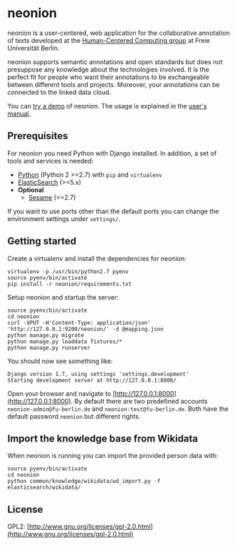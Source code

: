 # neonion

neonion is a user-centered, web application for the collaborative annotation of texts developed at the [Human-Centered Computing group](https://www.mi.fu-berlin.de/inf/groups/hcc/) at Freie Universität Berlin.

neonion supports semantic annotations and open standards but does not presuppose any knowledge about the technologies involved. It is the perfect fit for people who want their annotations to be exchangeable between different tools and projects. Moreover, your annotations can be connected to the linked data cloud.

You can [try a demo](https://demo.neonion.imp.fu-berlin.de) of neonion. The usage is explained in the [user's manual](http://fub-hcc.github.io/neonion/).


## Prerequisites

For neonion you need Python with Django installed. 
In addition, a set of tools and services is needed:

* [Python](https://www.python.org) (Python 2 >=2.7) with `pip` and `virtualenv`
* [ElasticSearch](https://www.elastic.co) (>=5.x)
* **Optional** 
  * [Sesame](http://rdf4j.org) (>=2.7)

If you want to use ports other than the default ports you can change the environment settings under `settings/`.

## Getting started

Create a virtualenv and install the dependencies for neonion:

```
virtualenv -p /usr/bin/python2.7 pyenv
source pyenv/bin/activate
pip install -r neonion/requirements.txt
```

Setup neonion and startup the server:

```
source pyenv/bin/activate
cd neonion
curl -XPUT -H'Content-Type: application/json' 'http://127.0.0.1:9200/neonion/' -d @mapping.json
python manage.py migrate
python manage.py loaddata fixtures/*
python manage.py runserver
```
You should now see something like:

```
Django version 1.7, using settings 'settings.development'
Starting development server at http://127.0.0.1:8000/
```
Open your browser and navigate to [http://127.0.0.1:8000](http://127.0.0.1:8000).
By default there are two predefined accounts `neonion-admin@fu-berlin.de` and `neonion-test@fu-berlin.de`. Both have the default password `neonion` but different rights.

## Import the knowledge base from Wikidata

When neonion is running you can import the provided person data with:

```
source pyenv/bin/activate
cd neonion
python common/knowledge/wikidata/wd_import.py -f elasticsearch/wikidata/
```
## License

GPL2: [http://www.gnu.org/licenses/gpl-2.0.html](http://www.gnu.org/licenses/gpl-2.0.html)
